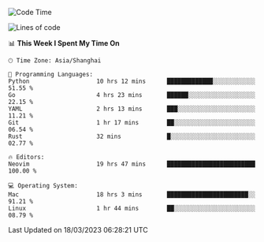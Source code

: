 <!--START_SECTION:waka-->
![Code Time](http://img.shields.io/badge/Code%20Time-1%2C221%20hrs%2039%20mins-blue)

![Lines of code](https://img.shields.io/badge/From%20Hello%20World%20I%27ve%20Written-105.7%20thousand%20lines%20of%20code-blue)

📊 **This Week I Spent My Time On** 

```text
🕑︎ Time Zone: Asia/Shanghai

💬 Programming Languages: 
Python                   10 hrs 12 mins      █████████████░░░░░░░░░░░░   51.55 % 
Go                       4 hrs 23 mins       ██████░░░░░░░░░░░░░░░░░░░   22.15 % 
YAML                     2 hrs 13 mins       ███░░░░░░░░░░░░░░░░░░░░░░   11.21 % 
Git                      1 hr 17 mins        ██░░░░░░░░░░░░░░░░░░░░░░░   06.54 % 
Rust                     32 mins             █░░░░░░░░░░░░░░░░░░░░░░░░   02.77 % 

🔥 Editors: 
Neovim                   19 hrs 47 mins      █████████████████████████   100.00 % 

💻 Operating System: 
Mac                      18 hrs 3 mins       ███████████████████████░░   91.21 % 
Linux                    1 hr 44 mins        ██░░░░░░░░░░░░░░░░░░░░░░░   08.79 % 
```


 Last Updated on 18/03/2023 06:28:21 UTC
<!--END_SECTION:waka-->
